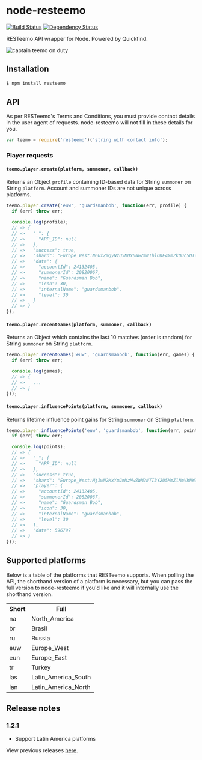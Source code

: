 # node-resteemo

[![Build Status](https://travis-ci.org/KenanY/node-resteemo.png)](https://travis-ci.org/KenanY/node-resteemo)
[![Dependency Status](https://gemnasium.com/KenanY/node-resteemo.png)](https://gemnasium.com/KenanY/node-resteemo)

RESTeemo API wrapper for Node. Powered by Quickfind.

![captain teemo on duty](https://a248.e.akamai.net/camo.github.com/32fb5a8ead7c5cdff5b8003b84b0a7189a05d67c/687474703a2f2f692e696d6775722e636f6d2f654964593746612e706e67)

## Installation

``` bash
$ npm install resteemo
```

## API

As per RESTeemo's Terms and Conditions, you must provide contact details in the
user agent of requests. node-resteemo will not fill in these details for you.

``` javascript
var teemo = require('resteemo')('string with contact info');
```

### Player requests

#### `teemo.player.create(platform, summoner, callback)`

Returns an Object `profile` containing ID-based data for String `summoner` on
String `platform`. Account and summoner IDs are not unique across platforms.

``` javascript
teemo.player.create('euw', 'guardsmanbob', function(err, profile) {
  if (err) throw err;

  console.log(profile);
  // => {
  // =>   "_": {
  // =>     "APP_ID": null
  // =>   },
  // =>   "success": true,
  // =>   "shard": "Europe_West:NGUxZmQyNzU5MDY0NGZmNThlODE4YmZkODc5OTc3OWIyNzVmMzQ0Nw",
  // =>   "data": {
  // =>     "accountId": 24132405,
  // =>     "summonerId": 20820067,
  // =>     "name": "Guardsman Bob",
  // =>     "icon": 30,
  // =>     "internalName": "guardsmanbob",
  // =>     "level": 30
  // =>   }
  // => }
});
```

#### `teemo.player.recentGames(platform, summoner, callback)`

Returns an Object which contains the last 10 matches (order is random) for
String `summoner` on String `platform`.

``` javascript
teemo.player.recentGames('euw', 'guardsmanbob', function(err, games) {
  if (err) throw err;

  console.log(games);
  // => {
  // =>   ...
  // => }
}));
```

#### `teemo.player.influencePoints(platform, summoner, callback)`

Returns lifetime influence point gains for String `summoner` on String
`platform`.

``` javascript
teemo.player.influencePoints('euw', 'guardsmanbob', function(err, points) {
  if (err) throw err;

  console.log(points);
  // => {
  // =>   "_": {
  // =>     "APP_ID": null
  // =>   },
  // =>   "success": true,
  // =>   "shard": "Europe_West:MjIwN2MxYmJmMzMwZWM2NTI3Y2U5MmZlNmVhNWZjYTk1Mzc1NWZjNQ",
  // =>   "player": {
  // =>     "accountId": 24132405,
  // =>     "summonerId": 20820067,
  // =>     "name": "Guardsman Bob",
  // =>     "icon": 30,
  // =>     "internalName": "guardsmanbob",
  // =>     "level": 30
  // =>   },
  // =>   "data": 596797
  // => }
}));
```

## Supported platforms

Below is a table of the platforms that RESTeemo supports. When polling
the API, the shorthand version of a platform is necessary, but you can pass the
full version to node-resteemo if you'd like and it will internally use the
shorthand version.

<table>
  <tr>
    <th>Short</th>
    <th>Full</th>
  </tr>
  <tr>
    <td>na</td>
    <td>North_America</td>
  </tr>
  <tr>
    <td>br</td>
    <td>Brasil</td>
  </tr>
  <tr>
    <td>ru</td>
    <td>Russia</td>
  </tr>
  <tr>
    <td>euw</td>
    <td>Europe_West</td>
  </tr>
  <tr>
    <td>eun</td>
    <td>Europe_East</td>
  </tr>
  <tr>
    <td>tr</td>
    <td>Turkey</td>
  </tr>
  <tr>
    <td>las</td>
    <td>Latin_America_South</td>
  </tr>
  <tr>
    <td>lan</td>
    <td>Latin_America_North</td>
  </tr>
</table>

## Release notes

### 1.2.1

- Support Latin America platforms

View previous releases [here](https://github.com/KenanY/node-resteemo/wiki/Changelog).